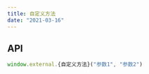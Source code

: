 ```yaml
---
title: 自定义方法
date: "2021-03-16"
---
```


## API

```js
window.external.{自定义方法}("参数1", "参数2")
```

<ClientOnly>
  <DebugPageCustoms/>
</ClientOnly>
